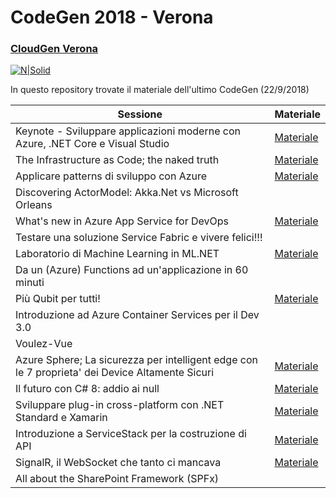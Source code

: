 # CodeGen 2018 - Verona
### [CloudGen Verona](http://cloudgen.it)

[![N|Solid](https://codegen2018.azurewebsites.net/wp-content/uploads/2018/06/Logo-CloudGen-jpg-458x458.jpg)](logo)

In questo repository trovate il materiale dell'ultimo CodeGen (22/9/2018)

| Sessione | Materiale |
| ------ | ------ |
| Keynote - Sviluppare applicazioni moderne con Azure, .NET Core e Visual Studio | [Materiale][LinkKeynote] |
| The Infrastructure as Code; the naked truth | [Materiale][LinkITPro] |
| Applicare patterns di sviluppo con Azure | [Materiale][LinkAzureCloud] |
| Discovering ActorModel: Akka.Net vs Microsoft Orleans |  |
| What's new in Azure App Service for DevOps | [Materiale][LinkAppService] |
| Testare una soluzione Service Fabric e vivere felici!!! | |
| Laboratorio di Machine Learning in ML.NET | [Materiale][LinkML] |
| Da un (Azure) Functions ad un'applicazione in 60 minuti |  |
| Più Qubit per tutti! | [Materiale][LinkQsharp] |
| Introduzione ad Azure Container Services per il Dev 3.0 |  |
| Voulez-Vue | |
| Azure Sphere; La sicurezza per intelligent edge con le 7 proprieta' dei Device Altamente Sicuri | [Materiale][LinkSphere] |
| Il futuro con C# 8: addio ai null | [Materiale][LinkCSharp] |
| Sviluppare plug-in cross-platform con .NET Standard e Xamarin | [Materiale][LinkXamarin] |
| Introduzione a ServiceStack per la costruzione di API | [Materiale][LinkServiceStack] |
| SignalR, il WebSocket che tanto ci mancava | [Materiale][LinkSignalr]  |
| All about the SharePoint Framework (SPFx) | |

   [LinkML]: <https://github.com/CloudGenVR/CodeGen2018/tree/master/08%20-%20Laboratorio%20di%20Machine%20Learning%20in%20ML.NET>
   [LinkQsharp]: <https://github.com/CloudGenVR/CodeGen2018/tree/master/10%20-%20Pi%C3%B9%20Qubit%20per%20tutti>
   [LinkITPro]: <https://github.com/CloudGenVR/CodeGen2018/tree/master/03%20-%20The%20Infrastructure%20as%20Code%3B%20the%20naked%20truth>
   [LinkCSharp]: <https://github.com/CloudGenVR/CodeGen2018/tree/master/14%20-%20Il%20futuro%20con%20C%23%208%20addio%20ai%20null>
   [LinkSignalr]: <https://github.com/CloudGenVR/CodeGen2018/tree/master/17%20-%20SignalR%20il%20WebSocket%20che%20tanto%20ci%20mancava>
   [LinkAzureCloud]: <https://github.com/CloudGenVR/CodeGen2018/tree/master/04%20-%20Applicare%20patterns%20di%20sviluppo%20con%20Azure>
   [LinkXamarin]: <https://github.com/CloudGenVR/CodeGen2018/tree/master/15%20-%20Sviluppare%20plug-in%20cross-platform%20con%20.NET%20Standard%20e%20Xamarin>
   [LinkKeynote]: <https://github.com/CloudGenVR/CodeGen2018/tree/master/02%20-%20Keynote>
   [LinkAppService]: <https://github.com/CloudGenVR/CodeGen2018/tree/master/06%20-%20What's%20new%20in%20Azure%20App%20Service%20for%20DevOps>
   [LinkServiceStack]: <https://github.com/CloudGenVR/CodeGen2018/tree/master/16%20-%20Introduzione%20a%20ServiceStack%20per%20la%20costruzione%20di%20API>
   [LinkSphere]: <https://github.com/CloudGenVR/CodeGen2018/tree/master/13+-+Azure+Sphere+-+La+sicurezza+per+intelligent+edge+con+le+7+proprieta%27+dei+Device+Altamente+Sicuri>
   [LinkOrleans]: <https://github.com/CloudGenVR/CodeGen2018/tree/master>
   [LinkFabric]: <https://github.com/CloudGenVR/CodeGen2018/tree/master>
   [LinkFunctions]: <https://github.com/CloudGenVR/CodeGen2018/tree/master>
   [LinkContainers]: <https://github.com/CloudGenVR/CodeGen2018/tree/master>
   [LinkVue]: <https://github.com/CloudGenVR/CodeGen2018/tree/master>
   [LinkSharepoint]: <https://github.com/CloudGenVR/CodeGen2018/tree/master> 

